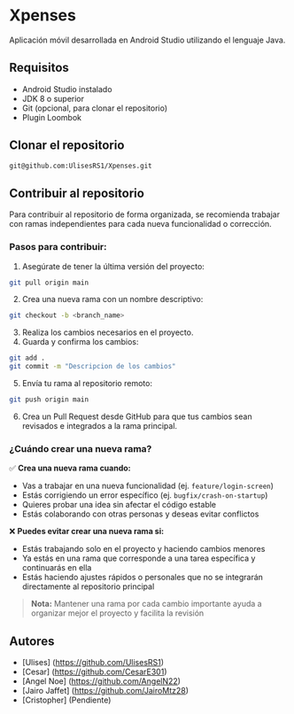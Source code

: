 # Xpenses

Aplicación móvil desarrollada en Android Studio utilizando el lenguaje Java.

## Requisitos

- Android Studio instalado
- JDK 8 o superior
- Git (opcional, para clonar el repositorio)
- Plugin Loombok

## Clonar el repositorio

```bash
git@github.com:UlisesRS1/Xpenses.git
```
## Contribuir al repositorio

Para contribuir al repositorio de forma organizada, se recomienda trabajar con ramas independientes para cada nueva funcionalidad o corrección.

### Pasos para contribuir:
1. Asegúrate de tener la última versión del proyecto:
```bash
git pull origin main
```

2. Crea una nueva rama con un nombre descriptivo:
```bash
git checkout -b <branch_name>
```

3. Realiza los cambios necesarios en el proyecto.
4. Guarda y confirma los cambios:
```bash
git add .
git commit -m "Descripcion de los cambios"
```
5. Envía tu rama al repositorio remoto:
```bash
git push origin main
```
6. Crea un Pull Request desde GitHub para que tus cambios sean revisados e integrados a la rama principal.

### ¿Cuándo crear una nueva rama?

✅ **Crea una nueva rama cuando:**
- Vas a trabajar en una nueva funcionalidad (ej. `feature/login-screen`)
- Estás corrigiendo un error específico (ej. `bugfix/crash-on-startup`)
- Quieres probar una idea sin afectar el código estable
- Estás colaborando con otras personas y deseas evitar conflictos

❌ **Puedes evitar crear una nueva rama si:**
- Estás trabajando solo en el proyecto y haciendo cambios menores
- Ya estás en una rama que corresponde a una tarea específica y continuarás en ella
- Estás haciendo ajustes rápidos o personales que no se integrarán directamente al repositorio principal

> **Nota:** Mantener una rama por cada cambio importante ayuda a organizar mejor el proyecto y facilita la revisión

## Autores

- [Ulises] (https://github.com/UlisesRS1)
- [Cesar] (https://github.com/CesarE301)
- [Angel Noe] (https://github.com/AngelN22)
- [Jairo Jaffet] (https://github.com/JairoMtz28)
- [Cristopher] (Pendiente)
